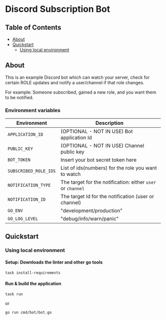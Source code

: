# Discord Subscription Bot

## Table of Contents
- [About](#about)
- [Quickstart](#quickstart)
    + [Using local environment](#using-local-environment)


## About

This is an example Discord bot which can watch your server, check for certain ROLE updates and notify a user/channel if that role changes.

For example: Someone subscribed, gained a new role, and you want them to be notified.

### Environment variables

| Environment           | Description                                                 |
|-----------------------|-------------------------------------------------------------|
| `APPLICATION_ID`      | (OPTIONAL - NOT IN USE) Bot application Id                  |
| `PUBLIC_KEY`          | (OPTIONAL - NOT IN USE) Channel public key                  |
| `BOT_TOKEN`           | Insert your bot secret token here                           |
| `SUBSCRIBED_ROLE_IDS` | List of ids(numbers) for the role you want to watch         |
| `NOTIFICATION_TYPE`   | The target for the notification: either `user` or `channel` |
| `NOTIFICATION_ID`     | The target Id for the notification (user or channel)        |
| `GO_ENV`              | "development/production"                                    |
| `GO_LOG_LEVEL`        | "debug/info/warn/panic"                                     |


## Quickstart
### Using local environment

#### Setup: Downloads the linter and other go tools
```shell
task install-requirements
```

#### Run & build the application
```shell
task run
```
or

```shell
go run cmd/bot/bot.go
```
